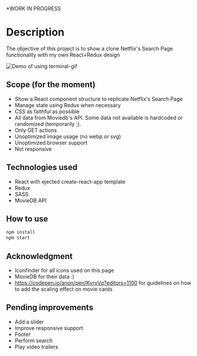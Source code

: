 *WORK IN PROGRESS

# Description
The objective of this project is to show a clone Netflix's Search Page functionality with my own React+Redux design

![Demo of using terminal-gif](./blob/master/video.gif)


## Scope (for the moment)
- Show a React component structure to replicate Netflix's Search Page
- Manage state using Redux when necessary
- CSS as faithful as possible
- All data from Moviedb's API. Some data not available is hardcoded or randomized (temporarily ;).
- Only GET actions
- Unoptimized image usage (no webp or svg)
- Unoptimized browser support
- Not responsive

## Technologies used
- React with ejected create-react-app template
- Redux
- SASS
- MovieDB API

## How to use
```bash
npm install
npm start
```

## Acknowledgment
- Iconfinder for all icons used on this page
- MovieDB for their data :)
- https://codepen.io/anon/pen/KyryVq?editors=1100 for guidelines on how to add the scaling effect on movie cards

## Pending improvements
- Add a slider
- Improve responsive support
- Footer
- Perform search
- Play video trailers